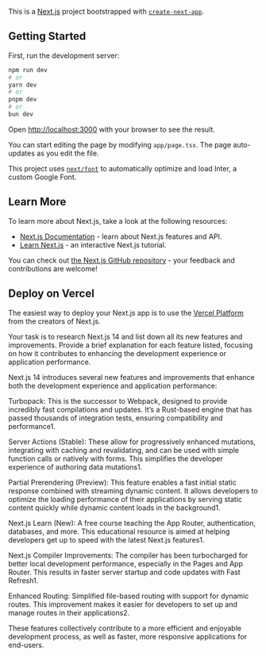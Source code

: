 This is a [Next.js](https://nextjs.org/) project bootstrapped with [`create-next-app`](https://github.com/vercel/next.js/tree/canary/packages/create-next-app).

## Getting Started

First, run the development server:

```bash
npm run dev
# or
yarn dev
# or
pnpm dev
# or
bun dev
```

Open [http://localhost:3000](http://localhost:3000) with your browser to see the result.

You can start editing the page by modifying `app/page.tsx`. The page auto-updates as you edit the file.

This project uses [`next/font`](https://nextjs.org/docs/basic-features/font-optimization) to automatically optimize and load Inter, a custom Google Font.

## Learn More

To learn more about Next.js, take a look at the following resources:

- [Next.js Documentation](https://nextjs.org/docs) - learn about Next.js features and API.
- [Learn Next.js](https://nextjs.org/learn) - an interactive Next.js tutorial.

You can check out [the Next.js GitHub repository](https://github.com/vercel/next.js/) - your feedback and contributions are welcome!

## Deploy on Vercel

The easiest way to deploy your Next.js app is to use the [Vercel Platform](https://vercel.com/new?utm_medium=default-template&filter=next.js&utm_source=create-next-app&utm_campaign=create-next-app-readme) from the creators of Next.js.

Your task is to research Next.js 14 and list down all its new features and improvements. Provide a brief explanation for each feature listed, focusing on how it contributes to enhancing the development experience or application performance.

Next.js 14 introduces several new features and improvements that enhance both the development experience and application performance:


Turbopack: This is the successor to Webpack, designed to provide incredibly fast compilations and updates. It’s a Rust-based engine that has passed thousands of integration tests, ensuring compatibility and performance1.


Server Actions (Stable): These allow for progressively enhanced mutations, integrating with caching and revalidating, and can be used with simple function calls or natively with forms. This simplifies the developer experience of authoring data mutations1.


Partial Prerendering (Preview): This feature enables a fast initial static response combined with streaming dynamic content. It allows developers to optimize the loading performance of their applications by serving static content quickly while dynamic content loads in the background1.


Next.js Learn (New): A free course teaching the App Router, authentication, databases, and more. This educational resource is aimed at helping developers get up to speed with the latest Next.js features1.


Next.js Compiler Improvements: The compiler has been turbocharged for better local development performance, especially in the Pages and App Router. This results in faster server startup and code updates with Fast Refresh1.


Enhanced Routing: Simplified file-based routing with support for dynamic routes. This improvement makes it easier for developers to set up and manage routes in their applications2.

These features collectively contribute to a more efficient and enjoyable development process, as well as faster, more responsive applications for end-users.
